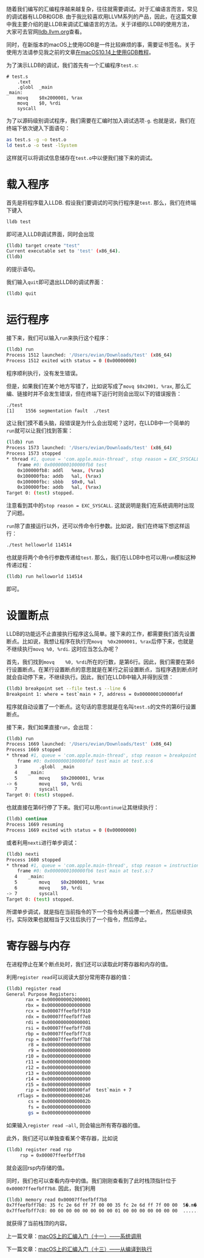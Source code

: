 随着我们编写的汇编程序越来越复杂，往往就需要调试。对于汇编语言而言，常见的调试器有LLDB和GDB. 由于我比较喜欢用LLVM系列的产品，因此，在这篇文章中我主要介绍的是LLDB来调试汇编语言的方法。关于详细的LLDB的使用方法，大家可去官网[lldb.llvm.org](https://lldb.llvm.org/index.html)查看。

同时，在新版本的macOS上使用GDB是一件比较麻烦的事，需要证书签名。关于使用方法请参见我之前的文章[在macOS10.14上使用GDB教程](https://evian-zhang.github.io/articles/macOS/在macOS10.14上使用GDB教程/在macOS10.14上使用GDB教程.html)。

为了演示LLDB的调试，我们首先有一个汇编程序`test.s`:

```assembly
# test.s
	.text
	.globl	_main
_main:
	movq	$0x2000001, %rax
	movq	$0, %rdi
	syscall
```

为了以源码级别调试程序，我们需要在汇编时加入调试选项`-g`. 也就是说，我们在终端下依次键入下面语句：

```bash
as test.s -g -o test.o
ld test.o -o test -lSystem
```

这样就可以将调试信息储存在`test.o`中以便我们接下来的调试。

# 载入程序

首先是将程序载入LLDB. 假设我们要调试的可执行程序是`test`. 那么，我们在终端下键入

```bash
lldb test
```

即可进入LLDB调试界面，同时会出现

```bash
(lldb) target create "test"
Current executable set to 'test' (x86_64).
(lldb)
```

的提示语句。

我们输入`quit`即可退出LLDB的调试界面：

```bash
(lldb) quit
```

# 运行程序

接下来，我们可以输入`run`来执行这个程序：

```bash
(lldb) run
Process 1512 launched: '/Users/evian/Downloads/test' (x86_64)
Process 1512 exited with status = 0 (0x00000000)
```

程序顺利执行，没有发生错误。

但是，如果我们在某个地方写错了，比如说写成了`movq	$0x2001, %rax`, 那么汇编、链接时并不会发生错误，但在终端下运行时则会出现以下的错误报告：

```bash
./test
[1]    1556 segmentation fault  ./test
```

这让我们摸不着头脑，段错误是为什么会出现呢？这时，在LLDB中一个简单的`run`就可以让我们找到答案：

```bash
(lldb) run
Process 1573 launched: '/Users/evian/Downloads/test' (x86_64)
Process 1573 stopped
* thread #1, queue = 'com.apple.main-thread', stop reason = EXC_SYSCALL (code=8193, subcode=0x1)
    frame #0: 0x0000000100000fb8 test
    0x100000fb8: addl   %eax, (%rax)
    0x100000fba: addb   %al, (%rax)
    0x100000fbc: sbbb   $0x0, %al
    0x100000fbe: addb   %al, (%rax)
Target 0: (test) stopped.
```

注意看到其中的`stop reason = EXC_SYSCALL`. 这就说明是我们在系统调用时出现了问题。

`run`除了直接运行以外，还可以传命令行参数。比如说，我们在终端下想这样运行：

```bash
./test helloworld 114514
```

也就是将两个命令行参数传递给`test`. 那么，我们在LLDB中也可以用`run`模拟这种传递过程：

```bash
(lldb) run helloworld 114514
```

即可。

# 设置断点

LLDB的功能远不止直接执行程序这么简单。接下来的工作，都需要我们首先设置断点。比如说，我想让程序在执行完`movq	%0x2000001, %rax`后停下来，也就是不继续执行`movq	%0, %rdi`. 这时应当怎么办呢？

首先，我们找到`movq	%0, %rdi`所在的行数，是第6行。因此，我们需要在第6行设置断点。在某行设置断点的意思就是在某行之前设置断点，当程序遇到断点时就会自动停下来，不继续执行。因此，我们在LLDB中输入并得到反馈：

```bash
(lldb) breakpoint set --file test.s --line 6
Breakpoint 1: where = test`main + 7, address = 0x0000000100000faf
```

程序就自动设置了一个断点。这句话的意思就是在名叫`test.s`的文件的第6行设置断点。

接下来，我们如果直接`run`，会出现：

```bash
(lldb) run
Process 1669 launched: '/Users/evian/Downloads/test' (x86_64)
Process 1669 stopped
* thread #1, queue = 'com.apple.main-thread', stop reason = breakpoint 1.1
    frame #0: 0x0000000100000faf test`main at test.s:6
   3   		.globl	_main
   4   	_main:
   5   		movq	$0x2000001, %rax
-> 6   		movq	$0, %rdi
   7   		syscall
Target 0: (test) stopped.
```

也就直接在第6行停了下来。我们可以用`continue`让其继续执行：

```bash
(lldb) continue
Process 1669 resuming
Process 1669 exited with status = 0 (0x00000000)
```

或者利用`nexti`进行单步调试：

```bash
(lldb) nexti
Process 1680 stopped
* thread #1, queue = 'com.apple.main-thread', stop reason = instruction step over
    frame #0: 0x0000000100000fb6 test`main at test.s:7
   4   	_main:
   5   		movq	$0x2000001, %rax
   6   		movq	$0, %rdi
-> 7   		syscall
Target 0: (test) stopped.
```

所谓单步调试，就是指在当前指令的下一个指令处再设置一个断点，然后继续执行。实际效果也就相当于又往后执行了一个指令，然后停止。

# 寄存器与内存

在进程停止在某个断点处时，我们还可以读取此时寄存器和内存的值。

利用`register read`可以阅读大部分常用寄存器的值：

```bash
(lldb) register read
General Purpose Registers:
       rax = 0x0000000002000001
       rbx = 0x0000000000000000
       rcx = 0x00007ffeefbff910
       rdx = 0x00007ffeefbff7e8
       rdi = 0x0000000000000001
       rsi = 0x00007ffeefbff7d8
       rbp = 0x00007ffeefbff7c8
       rsp = 0x00007ffeefbff7b8
        r8 = 0x0000000000000000
        r9 = 0x0000000000000000
       r10 = 0x0000000000000000
       r11 = 0x0000000000000000
       r12 = 0x0000000000000000
       r13 = 0x0000000000000000
       r14 = 0x0000000000000000
       r15 = 0x0000000000000000
       rip = 0x0000000100000faf  test`main + 7
    rflags = 0x0000000000000246
        cs = 0x000000000000002b
        fs = 0x0000000000000000
        gs = 0x0000000000000000
```

如果输入`register read —all`, 则会输出所有寄存器的值。

此外，我们还可以单独查看某个寄存器，比如说

```bash
(lldb) register read rsp
     rsp = 0x00007ffeefbff7b8
```

就会返回rsp内存储的值。

同时，我们也可以查看内存中的值。我们刚刚查看到了此时栈顶指针位于`0x00007ffeefbff7b8`. 因此，我们利用

```bash
(lldb) memory read 0x00007ffeefbff7b8
0x7ffeefbff7b8: 35 fc 2e 6d ff 7f 00 00 35 fc 2e 6d ff 7f 00 00  5�.m�...5�.m�...
0x7ffeefbff7c8: 00 00 00 00 00 00 00 00 01 00 00 00 00 00 00 00  ................
```

就获得了当前栈顶的内容。

上一篇文章：[macOS上的汇编入门（十一）——系统调用](macOS上的汇编入门（十一）——系统调用.md)

下一篇文章：[macOS上的汇编入门（十三）——从编译到执行](macOS上的汇编入门（十三）——从编译到执行.md)